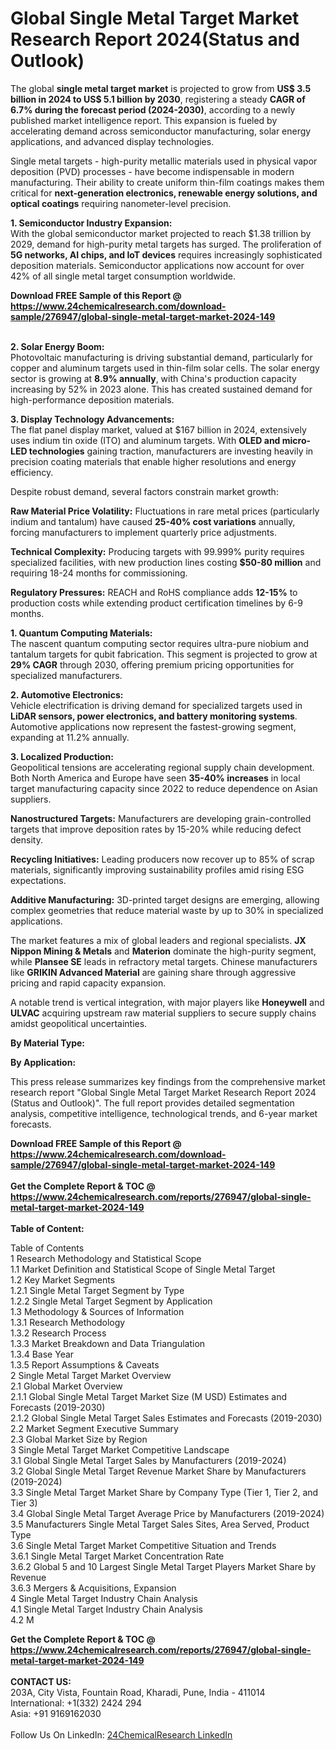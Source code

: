 <h1>Global Single Metal Target Market Research Report 2024(Status and Outlook)</h1><p>The global <strong>single metal target market</strong> is projected to grow from <strong>US$ 3.5 billion in 2024 to US$ 5.1 billion by 2030</strong>, registering a steady <strong>CAGR of 6.7% during the forecast period (2024-2030)</strong>, according to a newly published market intelligence report. This expansion is fueled by accelerating demand across semiconductor manufacturing, solar energy applications, and advanced display technologies.</p><p>Single metal targets - high-purity metallic materials used in physical vapor deposition (PVD) processes - have become indispensable in modern manufacturing. Their ability to create uniform thin-film coatings makes them critical for <strong>next-generation electronics, renewable energy solutions, and optical coatings</strong> requiring nanometer-level precision.</p><p><strong>1. Semiconductor Industry Expansion:</strong><br>
With the global semiconductor market projected to reach $1.38 trillion by 2029, demand for high-purity metal targets has surged. The proliferation of <strong>5G networks, AI chips, and IoT devices</strong> requires increasingly sophisticated deposition materials. Semiconductor applications now account for over 42% of all single metal target consumption worldwide.</p><div><b>Download FREE Sample of this Report @ 
            <a href="https://www.24chemicalresearch.com/download-sample/276947/global-single-metal-target-market-2024-149">
            https://www.24chemicalresearch.com/download-sample/276947/global-single-metal-target-market-2024-149</a></b></div><br><p><strong>2. Solar Energy Boom:</strong><br>
Photovoltaic manufacturing is driving substantial demand, particularly for copper and aluminum targets used in thin-film solar cells. The solar energy sector is growing at <strong>8.9% annually</strong>, with China's production capacity increasing by 52% in 2023 alone. This has created sustained demand for high-performance deposition materials.</p><p><strong>3. Display Technology Advancements:</strong><br>
The flat panel display market, valued at $167 billion in 2024, extensively uses indium tin oxide (ITO) and aluminum targets. With <strong>OLED and micro-LED technologies</strong> gaining traction, manufacturers are investing heavily in precision coating materials that enable higher resolutions and energy efficiency.</p><p>Despite robust demand, several factors constrain market growth:</p><p><strong>Raw Material Price Volatility:</strong> Fluctuations in rare metal prices (particularly indium and tantalum) have caused <strong>25-40% cost variations</strong> annually, forcing manufacturers to implement quarterly price adjustments.</p><p><strong>Technical Complexity:</strong> Producing targets with 99.999% purity requires specialized facilities, with new production lines costing <strong>$50-80 million</strong> and requiring 18-24 months for commissioning.</p><p><strong>Regulatory Pressures:</strong> REACH and RoHS compliance adds <strong>12-15%</strong> to production costs while extending product certification timelines by 6-9 months.</p><p><strong>1. Quantum Computing Materials:</strong><br>
The nascent quantum computing sector requires ultra-pure niobium and tantalum targets for qubit fabrication. This segment is projected to grow at <strong>29% CAGR</strong> through 2030, offering premium pricing opportunities for specialized manufacturers.</p><p><strong>2. Automotive Electronics:</strong><br>
Vehicle electrification is driving demand for specialized targets used in <strong>LiDAR sensors, power electronics, and battery monitoring systems</strong>. Automotive applications now represent the fastest-growing segment, expanding at 11.2% annually.</p><p><strong>3. Localized Production:</strong><br>
Geopolitical tensions are accelerating regional supply chain development. Both North America and Europe have seen <strong>35-40% increases</strong> in local target manufacturing capacity since 2022 to reduce dependence on Asian suppliers.</p><p><strong>Nanostructured Targets:</strong> Manufacturers are developing grain-controlled targets that improve deposition rates by 15-20% while reducing defect density.</p><p><strong>Recycling Initiatives:</strong> Leading producers now recover up to 85% of scrap materials, significantly improving sustainability profiles amid rising ESG expectations.</p><p><strong>Additive Manufacturing:</strong> 3D-printed target designs are emerging, allowing complex geometries that reduce material waste by up to 30% in specialized applications.</p><p>The market features a mix of global leaders and regional specialists. <strong>JX Nippon Mining &amp; Metals</strong> and <strong>Materion</strong> dominate the high-purity segment, while <strong>Plansee SE</strong> leads in refractory metal targets. Chinese manufacturers like <strong>GRIKIN Advanced Material</strong> are gaining share through aggressive pricing and rapid capacity expansion.</p><p>A notable trend is vertical integration, with major players like <strong>Honeywell</strong> and <strong>ULVAC</strong> acquiring upstream raw material suppliers to secure supply chains amidst geopolitical uncertainties.</p><p><strong>By Material Type:</strong></p><p><strong>By Application:</strong></p><p>This press release summarizes key findings from the comprehensive market research report "Global Single Metal Target Market Research Report 2024 (Status and Outlook)". The full report provides detailed segmentation analysis, competitive intelligence, technological trends, and 6-year market forecasts.</p><div><b>Download FREE Sample of this Report @ 
            <a href="https://www.24chemicalresearch.com/download-sample/276947/global-single-metal-target-market-2024-149">
            https://www.24chemicalresearch.com/download-sample/276947/global-single-metal-target-market-2024-149</a></b></div><br><div><b>Get the Complete Report & TOC @ 
            <a href="https://www.24chemicalresearch.com/reports/276947/global-single-metal-target-market-2024-149">
            https://www.24chemicalresearch.com/reports/276947/global-single-metal-target-market-2024-149</a></b></div><br>
            <b>Table of Content:</b><p>Table of Contents<br />
1 Research Methodology and Statistical Scope<br />
1.1 Market Definition and Statistical Scope of Single Metal Target<br />
1.2 Key Market Segments<br />
1.2.1 Single Metal Target Segment by Type<br />
1.2.2 Single Metal Target Segment by Application<br />
1.3 Methodology & Sources of Information<br />
1.3.1 Research Methodology<br />
1.3.2 Research Process<br />
1.3.3 Market Breakdown and Data Triangulation<br />
1.3.4 Base Year<br />
1.3.5 Report Assumptions & Caveats<br />
2 Single Metal Target Market Overview<br />
2.1 Global Market Overview<br />
2.1.1 Global Single Metal Target Market Size (M USD) Estimates and Forecasts (2019-2030)<br />
2.1.2 Global Single Metal Target Sales Estimates and Forecasts (2019-2030)<br />
2.2 Market Segment Executive Summary<br />
2.3 Global Market Size by Region<br />
3 Single Metal Target Market Competitive Landscape<br />
3.1 Global Single Metal Target Sales by Manufacturers (2019-2024)<br />
3.2 Global Single Metal Target Revenue Market Share by Manufacturers (2019-2024)<br />
3.3 Single Metal Target Market Share by Company Type (Tier 1, Tier 2, and Tier 3)<br />
3.4 Global Single Metal Target Average Price by Manufacturers (2019-2024)<br />
3.5 Manufacturers Single Metal Target Sales Sites, Area Served, Product Type<br />
3.6 Single Metal Target Market Competitive Situation and Trends<br />
3.6.1 Single Metal Target Market Concentration Rate<br />
3.6.2 Global 5 and 10 Largest Single Metal Target Players Market Share by Revenue<br />
3.6.3 Mergers & Acquisitions, Expansion<br />
4 Single Metal Target Industry Chain Analysis<br />
4.1 Single Metal Target Industry Chain Analysis<br />
4.2 M</p><div><b>Get the Complete Report & TOC @ 
            <a href="https://www.24chemicalresearch.com/reports/276947/global-single-metal-target-market-2024-149">
            https://www.24chemicalresearch.com/reports/276947/global-single-metal-target-market-2024-149</a></b></div><br><b>CONTACT US:</b><br>
            203A, City Vista, Fountain Road, Kharadi, Pune, India - 411014<br>
            International: +1(332) 2424 294<br>
            Asia: +91 9169162030 <br><br>
            Follow Us On LinkedIn: <a href="https://www.linkedin.com/company/24chemicalresearch/">24ChemicalResearch LinkedIn</a>